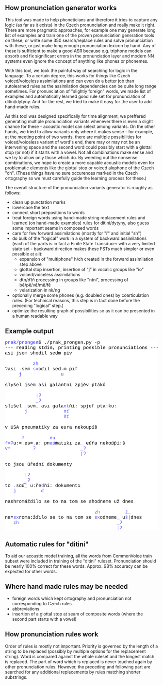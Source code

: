 ## How pronunciation generator works
This tool was made to help phoneticians and therefore it tries to capture any logic (as far as it exists)
in the Czech pronunciation and really make it right. There are more pragmatic approaches, for example one
may generate long list of examples and train one of the proven pronunciation generation tools on these,
or write some 350 search/replace rules and solve pronunciation with these, or just make long enough
pronunciation lexicon by hand. Any of these is sufficient to make a good ASR because e.g. triphone models
can absorb and fix significant errors in the pronunciation layer and modern NN systems even ignore the
concept of anything like phones or phonemes.

With this tool, we took the painful way of searching for logic in the language. To a certain degree, this
works for things like Czech voiced/voiceless assimilations and can even do a better job than
autolearned rules as the assimilation dependencies can be quite long range sometimes. For pronunciation
of "slightly foreign" words, we made list of examples and automatically learned good rule set for
pronunciation of ditini/dytyny. And for the rest, we tried to make it easy for the user to add hand-made
rules.

As this tool was designed specifically for time alignment, we preffered generating multiple pronunciation
variants whenever there is even a slight chance for these - acoustic model can select among variants.
On the other hands, we tried to allow variants only where it makes sense - for example, at the meeting
point of two words, there are multiple possibilities for voiced/voiceless variant of word's end, there
may or may not be an intervening space and the second word could possibly start with a glottal stop
(or not) if it starts with a vowel. Not all combinations make sense and we try to allow only those which
do. By weeding out the nonsense combinations, we hope to create a more capable acoustic models even for
problematic elements like the glottal stop or voiced alophone of the Czech "ch". (These things have no
sure occurences marked in the Czech ortography so we must carefully guide the learning process for these.)

The overall structure of the pronunciation variants generator is roughly as follows:
* clean up punctation marks
* lowercase the text
* connect short prepositions to words
* treat foreign words using hand-made string replacement rules and learned (on hand-made examples) rules for ditini/dytyny, also guess some important seams in composed words
* care for few forward assimilations (mostly for "ř" and initial "sh")
* do bulk of the "logical" work in a system of backward assimilations (each of the parts is in fact a Finite State Transducer with a very limited state set - backward direction makes these FSTs much simpler or even possible at all):
  - expansion of "multiphone" h/ch created in the forward assimilation step above
  - glottal stop insertion, insertion of "j" in vocalic groups like "io"
  - voiced/voiceless assimilations
  - dtn/ďťň processing in groups like "ntní", processing of bě/pě/vě/mě/fě
  - velarization in nk/ng
* optionally merge some phones (e.g. doubled ones) by coarticulation rules. (For technical reasons, this step is in fact done before the preceding "logical" step.)
* optimize the resulting graph of possibilities so as it can be presented in a human readable way

## Example output
![example color terminal output](doc/images/example_output.svg)

## Automatic rules for "ditini"
To aid our acoustic model training, all the words from CommonVoice train subset were included in training of the "ditini" ruleset. Pronunciation should be nearly 100% correct for these words. Approx. 98% accuracy can be expected for other words.

## Where hand made rules may be needed
* foreign words which kept ortography and pronunciation not corresponding to Czech rules
* abbreviations
* insertion of a glottal stop at seam of composite words (where the second part starts with a vowel)

## How pronunciation rules work
Order of rules is mostly not important. Priority is governed by the length of a string to be replaced (possibly by multiple options for the replacement string). Word is compared against the whole ruleset and the longest match is replaced. The part of word which is replaced is never touched again by other pronunciation rules. However, the preceding and following part are searched for any additional replacements by rules matching shorter substrings.

